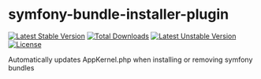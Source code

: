 symfony-bundle-installer-plugin
===============================
[![Latest Stable Version](http://poser.services.witches.io/ppokatilo/symfony-bundle-installer-plugin/v/stable.svg)](https://packagist.org/packages/ppokatilo/symfony-bundle-installer-plugin)
[![Total Downloads](http://poser.services.witches.io/ppokatilo/symfony-bundle-installer-plugin/downloads.svg)](https://packagist.org/packages/ppokatilo/symfony-bundle-installer-plugin)
[![Latest Unstable Version](http://poser.services.witches.io/ppokatilo/symfony-bundle-installer-plugin/v/unstable.svg)](https://packagist.org/packages/ppokatilo/symfony-bundle-installer-plugin)
[![License](http://poser.services.witches.io/ppokatilo/symfony-bundle-installer-plugin/license.svg)](https://packagist.org/packages/ppokatilo/symfony-bundle-installer-plugin)

Automatically updates AppKernel.php when installing or removing symfony bundles

